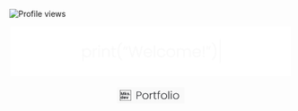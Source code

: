 ![Profile views](https://gpvc.arturio.dev/mKsDEV08)

<div align="center">
  <a href="https://github.com/mKsDEV08">
    <img src="welcome.gif" width="500">
  </a>
</div>
<br>
<div align="center">
  <a href="https://mksdev08.github.io/" target="_blank">
    <img src="portfolio-badge.png" width="120" target="_blank">
  </a>
